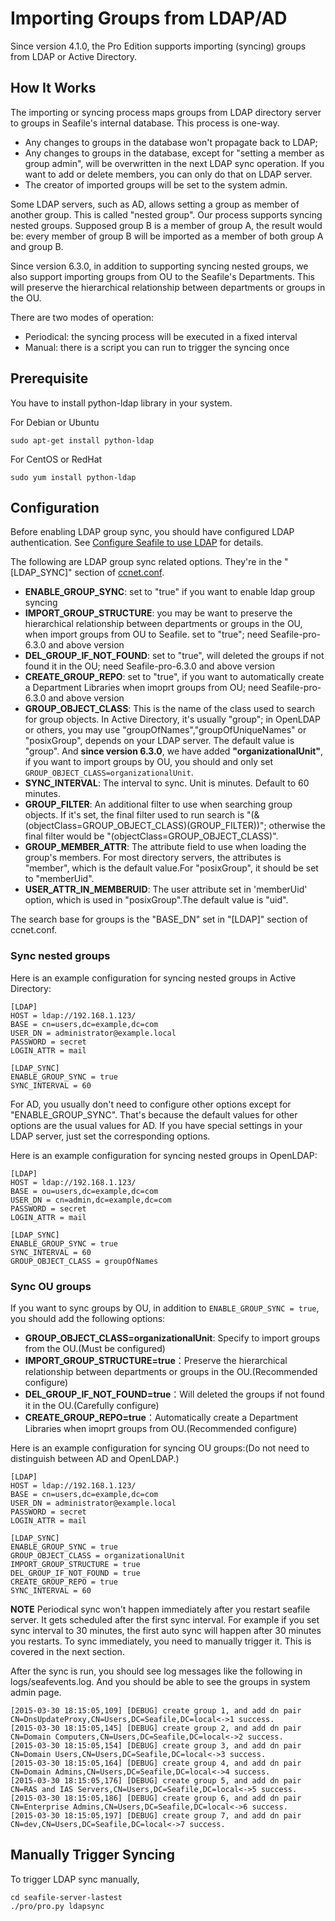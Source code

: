 # Importing Groups from LDAP/AD

Since version 4.1.0, the Pro Edition supports importing (syncing) groups from LDAP or Active Directory.

## How It Works

The importing or syncing process maps groups from LDAP directory server to groups in Seafile's internal database. This process is one-way.

* Any changes to groups in the database won't propagate back to LDAP;
* Any changes to groups in the database, except for "setting a member as group admin", will be overwritten in the next LDAP sync operation. If you want to add or delete members, you can only do that on LDAP server.
* The creator of imported groups will be set to the system admin.

Some LDAP servers, such as AD, allows setting a group as member of another group. This is called "nested group". Our process supports syncing nested groups. Supposed group B is a member of group A, the result would be: every member of group B will be imported as a member of both group A and group B.

Since version 6.3.0, in addition to supporting syncing nested groups, we also support importing groups from OU to the Seafile's Departments. This will preserve the hierarchical relationship between departments or groups in the OU. 

There are two modes of operation:

* Periodical: the syncing process will be executed in a fixed interval
* Manual: there is a script you can run to trigger the syncing once

## Prerequisite

You have to install python-ldap library in your system.

For Debian or Ubuntu

```
sudo apt-get install python-ldap
```

For CentOS or RedHat

```
sudo yum install python-ldap
```

## Configuration

Before enabling LDAP group sync, you should have configured LDAP authentication. See [Configure Seafile to use LDAP](using_ldap.md) for details.

The following are LDAP group sync related options. They're in the "[LDAP_SYNC]" section of [ccnet.conf](../config/ccnet-conf.md).

* **ENABLE_GROUP_SYNC**: set to "true" if you want to enable ldap group syncing
* **IMPORT_GROUP_STRUCTURE**: you may be want to preserve the hierarchical relationship between departments or groups in the OU, when import groups from OU to Seafile. set to "true"; need Seafile-pro-6.3.0 and above version
* **DEL_GROUP_IF_NOT_FOUND**: set to "true", will deleted the groups if not found it in the OU; need Seafile-pro-6.3.0 and above version
* **CREATE_GROUP_REPO**: set to "true", if you want to automatically create a Department Libraries when imoprt groups from OU; need Seafile-pro-6.3.0 and above version
* **GROUP_OBJECT_CLASS**: This is the name of the class used to search for group objects. In Active Directory, it's usually "group"; in OpenLDAP or others, you may use "groupOfNames","groupOfUniqueNames" or "posixGroup", depends on your LDAP server. The default value is "group". And **since version 6.3.0**, we have added **"organizationalUnit"**, if you want to import groups by OU, you should and only set `GROUP_OBJECT_CLASS=organizationalUnit`.
* **SYNC_INTERVAL**: The interval to sync. Unit is minutes. Default to 60 minutes.
* **GROUP_FILTER**: An additional filter to use when searching group objects. If it's set, the final filter used to run search is "(&(objectClass=GROUP_OBJECT_CLASS)(GROUP_FILTER))"; otherwise the final filter would be "(objectClass=GROUP_OBJECT_CLASS)".
* **GROUP_MEMBER_ATTR**: The attribute field to use when loading the group's members. For most directory servers, the attributes is "member", which is the default value.For "posixGroup", it should be set to "memberUid".
* **USER_ATTR_IN_MEMBERUID**: The user attribute set in 'memberUid' option, which is used in "posixGroup".The default value is "uid".

The search base for groups is the "BASE_DN" set in "[LDAP]" section of ccnet.conf. 

### Sync nested groups

Here is an example configuration for syncing nested groups in Active Directory:

```
[LDAP]
HOST = ldap://192.168.1.123/
BASE = cn=users,dc=example,dc=com
USER_DN = administrator@example.local
PASSWORD = secret
LOGIN_ATTR = mail

[LDAP_SYNC]
ENABLE_GROUP_SYNC = true
SYNC_INTERVAL = 60
```

For AD, you usually don't need to configure other options except for "ENABLE_GROUP_SYNC". That's because the default values for other options are the usual values for AD. If you have special settings in your LDAP server, just set the corresponding options.

Here is an example configuration for syncing nested groups in OpenLDAP:

```
[LDAP]
HOST = ldap://192.168.1.123/
BASE = ou=users,dc=example,dc=com
USER_DN = cn=admin,dc=example,dc=com
PASSWORD = secret
LOGIN_ATTR = mail

[LDAP_SYNC]
ENABLE_GROUP_SYNC = true
SYNC_INTERVAL = 60
GROUP_OBJECT_CLASS = groupOfNames
```

### Sync OU groups

If you want to sync groups by OU, in addition to `ENABLE_GROUP_SYNC = true`, you should add the following options:

* **GROUP_OBJECT_CLASS=organizationalUnit**: Specify to import groups from the OU.(Must be configured)
* **IMPORT_GROUP_STRUCTURE=true**：Preserve the hierarchical relationship between departments or groups in the OU.(Recommended configure)
* **DEL_GROUP_IF_NOT_FOUND=true**：Will deleted the groups if not found it in the OU.(Carefully configure)
* **CREATE_GROUP_REPO=true**：Automatically create a Department Libraries when imoprt groups from OU.(Recommended configure)

Here is an example configuration for syncing OU groups:(Do not need to distinguish between AD and OpenLDAP.)

```
[LDAP]
HOST = ldap://192.168.1.123/
BASE = cn=users,dc=example,dc=com
USER_DN = administrator@example.local
PASSWORD = secret
LOGIN_ATTR = mail

[LDAP_SYNC]
ENABLE_GROUP_SYNC = true
GROUP_OBJECT_CLASS = organizationalUnit
IMPORT_GROUP_STRUCTURE = true
DEL_GROUP_IF_NOT_FOUND = true
CREATE_GROUP_REPO = true
SYNC_INTERVAL = 60
```

**NOTE** Periodical sync won't happen immediately after you restart seafile server. It gets scheduled after the first sync interval. For example if you set sync interval to 30 minutes, the first auto sync will happen after 30 minutes you restarts. To sync immediately, you need to manually trigger it. This is covered in the next section.

After the sync is run, you should see log messages like the following in logs/seafevents.log. And you should be able to see the groups in system admin page.

```
[2015-03-30 18:15:05,109] [DEBUG] create group 1, and add dn pair CN=DnsUpdateProxy,CN=Users,DC=Seafile,DC=local<->1 success.
[2015-03-30 18:15:05,145] [DEBUG] create group 2, and add dn pair CN=Domain Computers,CN=Users,DC=Seafile,DC=local<->2 success.
[2015-03-30 18:15:05,154] [DEBUG] create group 3, and add dn pair CN=Domain Users,CN=Users,DC=Seafile,DC=local<->3 success.
[2015-03-30 18:15:05,164] [DEBUG] create group 4, and add dn pair CN=Domain Admins,CN=Users,DC=Seafile,DC=local<->4 success.
[2015-03-30 18:15:05,176] [DEBUG] create group 5, and add dn pair CN=RAS and IAS Servers,CN=Users,DC=Seafile,DC=local<->5 success.
[2015-03-30 18:15:05,186] [DEBUG] create group 6, and add dn pair CN=Enterprise Admins,CN=Users,DC=Seafile,DC=local<->6 success.
[2015-03-30 18:15:05,197] [DEBUG] create group 7, and add dn pair CN=dev,CN=Users,DC=Seafile,DC=local<->7 success.
```

## Manually Trigger Syncing

To trigger LDAP sync manually,

```
cd seafile-server-lastest
./pro/pro.py ldapsync
```
